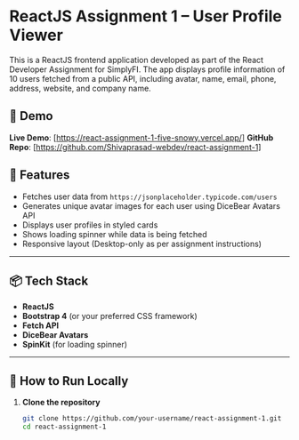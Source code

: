 # ReactJS Assignment 1 – User Profile Viewer

This is a ReactJS frontend application developed as part of the React Developer Assignment for SimplyFI. The app displays profile information of 10 users fetched from a public API, including avatar, name, email, phone, address, website, and company name.

## 📸 Demo

**Live Demo**: [https://react-assignment-1-five-snowy.vercel.app/]
**GitHub Repo**: [https://github.com/Shivaprasad-webdev/react-assignment-1]

## 🚀 Features

- Fetches user data from `https://jsonplaceholder.typicode.com/users`
- Generates unique avatar images for each user using DiceBear Avatars API
- Displays user profiles in styled cards
- Shows loading spinner while data is being fetched
- Responsive layout (Desktop-only as per assignment instructions)

---

## 📦 Tech Stack

- **ReactJS**
- **Bootstrap 4** (or your preferred CSS framework)
- **Fetch API**
- **DiceBear Avatars**
- **SpinKit** (for loading spinner)

---

## 🧪 How to Run Locally

1. **Clone the repository**
   ```bash
   git clone https://github.com/your-username/react-assignment-1.git
   cd react-assignment-1
